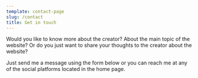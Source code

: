 ```yaml
---
template: contact-page
slug: /contact
title: Get in touch
---
```

W﻿ould you like to know more about the creator? About the main topic of the website? Or do you just want to share your thoughts to the creator about the website?

Just send me a message using the form below or you can reach me at any of the social platforms located in the home page.